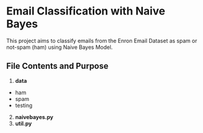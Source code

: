 # Email Classification with Naive Bayes
This project aims to classify emails from the Enron Email Dataset as spam or not-spam (ham) using Naive Bayes Model.

## File Contents and Purpose
1. **data** 
* ham
* spam
* testing
2. **naivebayes.py**
3. **util.py**

